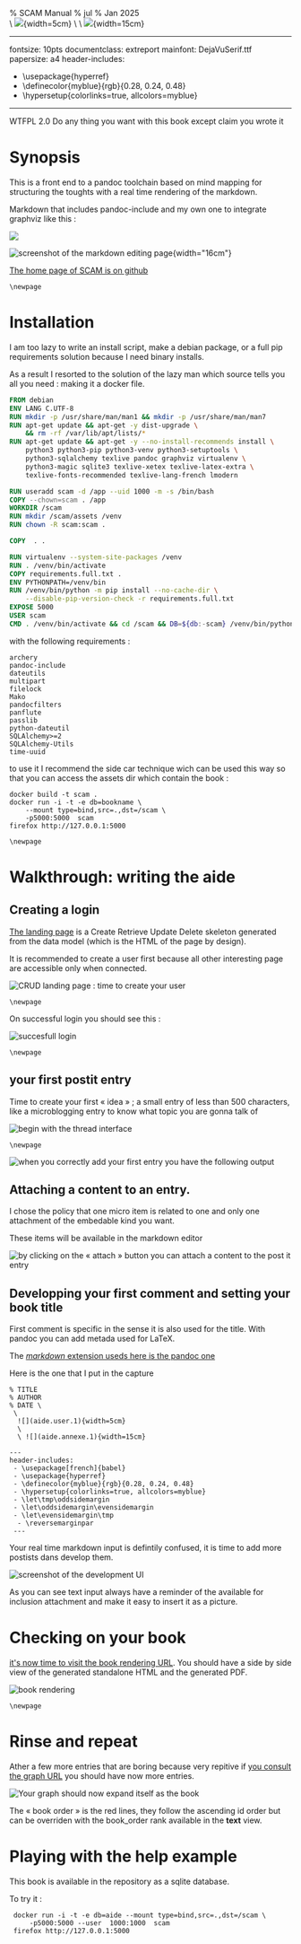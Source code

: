 % SCAM Manual
% jul 
% Jan 2025 \
  \ 
  ![](aide.user.1){width=5cm} 
  \ 
  \ ![](aide.annexe.1){width=15cm}

---
fontsize: 10pts
documentclass: extreport
mainfont: DejaVuSerif.ttf 
papersize: a4 
header-includes:
 - \usepackage{hyperref}
 - \definecolor{myblue}{rgb}{0.28, 0.24, 0.48}
 - \hypersetup{colorlinks=true, allcolors=myblue} 
---

WTFPL 2.0 Do any thing you want with this book except claim you wrote it

# Synopsis

This is a front end to a pandoc toolchain based on mind mapping for
structuring the toughts with a real time rendering of the markdown.

Markdown that includes pandoc-include and my own one to integrate
graphviz like this :

![](dot.6d9ab102426642bf07cc1ea68d2e1770fca90d0f.png)

![screenshot of the markdown editing page](aide.annexe.2){width="16cm"}

[The home page of SCAM is on github](http://github.com/jul/scam)

```{=tex}
\newpage
```
# Installation

I am too lazy to write an install script, make a debian package, or a
full pip requirements solution because I need binary installs.

As a result I resorted to the solution of the lazy man which source
tells you all you need : making it a docker file.

``` dockerfile
FROM debian
ENV LANG C.UTF-8
RUN mkdir -p /usr/share/man/man1 && mkdir -p /usr/share/man/man7
RUN apt-get update && apt-get -y dist-upgrade \
    && rm -rf /var/lib/apt/lists/*
RUN apt-get update && apt-get -y --no-install-recommends install \
	python3 python3-pip python3-venv python3-setuptools \
    python3-sqlalchemy texlive pandoc graphviz virtualenv \
    python3-magic sqlite3 texlive-xetex texlive-latex-extra \
    texlive-fonts-recommended texlive-lang-french lmodern

RUN useradd scam -d /app --uid 1000 -m -s /bin/bash
COPY --chown=scam . /app
WORKDIR /scam
RUN mkdir /scam/assets /venv
RUN chown -R scam:scam .

COPY  . .

RUN virtualenv --system-site-packages /venv
RUN . /venv/bin/activate
COPY requirements.full.txt .
ENV PYTHONPATH=/venv/bin
RUN /venv/bin/python -m pip install --no-cache-dir \
    --disable-pip-version-check -r requirements.full.txt
EXPOSE 5000
USER scam
CMD . /venv/bin/activate && cd /scam && DB=${db:-scam} /venv/bin/python /app/scam.py
```

with the following requirements :

    archery
    pandoc-include
    dateutils
    multipart
    filelock
    Mako
    pandocfilters
    panflute
    passlib
    python-dateutil
    SQLAlchemy>=2
    SQLAlchemy-Utils
    time-uuid

to use it I recommend the side car technique wich can be used this way
so that you can access the assets dir which contain the book :

    docker build -t scam . 
    docker run -i -t -e db=bookname \
        --mount type=bind,src=.,dst=/scam \
        -p5000:5000  scam 
    firefox http://127.0.0.1:5000

```{=tex}
\newpage
```
# Walkthrough: writing the aide

## Creating a login

[The landing page](http://127.0.0.1:5000/) is a Create Retrieve Update
Delete skeleton generated from the data model (which is the HTML of the
page by design).

It is recommended to create a user first because all other interesting
page are accessible only when connected.

![CRUD landing page : time to create your user](aide.annexe.4)

```{=tex}
\newpage
```
On successful login you should see this :

![succesfull login](aide.annexe.6)

```{=tex}
\newpage
```
## your first postit entry

Time to create your first « idea » ; a small entry of less than 500
characters, like a microblogging entry to know what topic you are gonna
talk of

![begin with the **thread** interface](aide.annexe.7)

```{=tex}
\newpage
```
![when you correctly add your first entry you have the following
output](aide.annexe.8)

## Attaching a content to an entry.

I chose the policy that one micro item is related to one and only one
attachment of the embedable kind you want.

These items will be available in the markdown editor

![by clicking on the « attach » button you can attach a content to the
post it entry](aide.annexe.9)

## Developping your first comment and setting your book title

First comment is specific in the sense it is also used for the title.
With pandoc you can add metada used for LaTeX.

The [*markdown* extension useds here is the pandoc
one](https://pandoc.org/MANUAL.html#pandocs-markdown)

Here is the one that I put in the capture

    % TITLE
    % AUTHOR
    % DATE \
     \ 
      ![](aide.user.1){width=5cm} 
      \ 
      \ ![](aide.annexe.1){width=15cm}

    ---
    header-includes:
     - \usepackage[french]{babel}
     - \usepackage{hyperref}
     - \definecolor{myblue}{rgb}{0.28, 0.24, 0.48}
     - \hypersetup{colorlinks=true, allcolors=myblue} 
     - \let\tmp\oddsidemargin
     - \let\oddsidemargin\evensidemargin
     - \let\evensidemargin\tmp
      - \reversemarginpar
     ---

Your real time markdown input is defintily confused, it is time to add
more postists dans develop them.

![screenshot of the development UI](aide.annexe.10)

As you can see text input always have a reminder of the available for
inclusion attachment and make it easy to insert it as a picture.

# Checking on your book

[it's now time to visit the book rendering
URL](http://127.0.0.1:5000/book). You should have a side by side view of
the generated standalone HTML and the generated PDF.

![book rendering](aide.annexe.11)

```{=tex}
\newpage
```
# Rinse and repeat

Ather a few more entries that are boring because very repitive if [you
consult the graph URL](http://127.0.0.1:5000/svg) you should have now
more entries.

![Your graph should now expand itself as the book](aide.annexe.12)

The « book order » is the red lines, they follow the ascending id order
but can be overriden with the book_order rank available in the **text**
view.

# Playing with the help example

This book is available in the repository as a sqlite database.

To try it :

     docker run -i -t -e db=aide --mount type=bind,src=.,dst=/scam \
         -p5000:5000 --user  1000:1000  scam
     firefox http://127.0.0.1:5000
